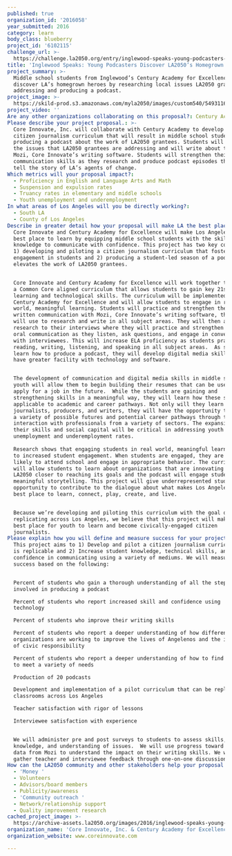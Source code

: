 ```yaml
---
published: true
organization_id: '2016058'
year_submitted: 2016
category: learn
body_class: blueberry
project_id: '6102115'
challenge_url: >-
  https://challenge.la2050.org/entry/inglewood-speaks-young-podcasters-discover-la2050s-homegrown-heroes
title: 'Inglewood Speaks: Young Podcasters Discover LA2050’s Homegrown Heroes'
project_summary: >-
  Middle school students from Inglewood’s Century Academy for Excellence will
  discover LA’s homegrown heroes by researching local issues LA2050 grantees are
  addressing and producing a podcast.
project_image: >-
  https://skild-prod.s3.amazonaws.com/myla2050/images/custom540/5493116165741-team88.jpg
project_video: ''
Are any other organizations collaborating on this proposal?: Century Academy for Excellence
Please describe your project proposal.: >-
  Core Innovate, Inc. will collaborate with Century Academy to develop and pilot
  citizen journalism curriculum that will result in middle school students
  producing a podcast about the work of LA2050 grantees. Students will research
  the issues that LA2050 grantees are addressing and will write about them using
  Mozi, Core Innovate’s writing software. Students will strengthen their
  communication skills as they research and produce podcast episodes that will
  tell the story of LA’s agents of change.
Which metrics will your proposal impact?​:
  - Proficiency in English and Language Arts and Math
  - Suspension and expulsion rates
  - Truancy rates in elementary and middle schools
  - Youth unemployment and underemployment
In what areas of Los Angeles will you be directly working?:
  - South LA
  - County of Los Angeles
Describe in greater detail how your proposal will make LA the best place.: >-
  Core Innovate and Century Academy for Excellence will make Los Angeles the
  best place to learn by equipping middle school students with the skills and
  knowledge to communicate with confidence. This project has two key components:
  1) developing and piloting a citizen journalism curriculum that fosters civic
  engagement in students and 2) producing a student-led season of a podcast that
  elevates the work of LA2050 grantees. 


  Core Innovate and Century Academy for Excellence will work together to develop
  a Common Core aligned curriculum that allows students to gain key 21st century
  learning and technological skills. The curriculum will be implemented at
  Century Academy for Excellence and will allow students to engage in real
  world, meaningful learning. Students will practice and strengthen their
  written communication with Mozi, Core Innovate’s writing software, that they
  will use to research and write in all subject areas. They will then apply this
  research to their interviews where they will practice and strengthen their
  oral communication as they listen, ask questions, and engage in conversation
  with interviewees. This will increase ELA proficiency as students practice
  reading, writing, listening, and speaking in all subject areas.  As students
  learn how to produce a podcast, they will develop digital media skills and
  have greater facility with technology and software.  


  The development of communication and digital media skills in middle school
  youth will allow them to begin building their resumes that can be used to
  apply for a job in the future.  While the students are gaining and
  strengthening skills in a meaningful way, they will learn how these skills are
  applicable to academic and career pathways. Not only will they learn how to be
  journalists, producers, and writers, they will have the opportunity to imagine
  a variety of possible futures and potential career pathways through their
  interaction with professionals from a variety of sectors. The expansion of
  their skills and social capital will be critical in addressing youth
  unemployment and underemployment rates. 
   
  Research shows that engaging students in real world, meaningful learning leads
  to increased student engagement. When students are engaged, they are more
  likely to attend school and engage in appropriate behavior. The curriculum
  will allow students to learn about organizations that are innovating to move
  LA2050 closer to reaching its goals and the podcast will engage students in
  meaningful storytelling. This project will give underrepresented students the
  opportunity to contribute to the dialogue about what makes Los Angeles the
  best place to learn, connect, play, create, and live. 


  Because we’re developing and piloting this curriculum with the goal of
  replicating across Los Angeles, we believe that this project will make LA the
  best place for youth to learn and become civically-engaged citizen
  journalists.
Please explain how you will define and measure success for your project.​: >-
  This project aims to 1) Develop and pilot a citizen journalism curriculum that
  is replicable and 2) Increase student knowledge, technical skills, and
  confidence in communicating using a variety of mediums. We will measure
  success based on the following: 


  Percent of students who gain a thorough understanding of all the steps
  involved in producing a podcast 

  Percent of students who report increased skill and confidence using
  technology 

  Percent of students who improve their writing skills 

  Percent of students who report a deeper understanding of how different
  organizations are working to improve the lives of Angelenos and the importance
  of civic responsibility

  Percent of students who report a deeper understanding of how to find resources
  to meet a variety of needs 

  Production of 20 podcasts 

  Development and implementation of a pilot curriculum that can be replicated in
  classrooms across Los Angeles

  Teacher satisfaction with rigor of lessons 

  Interviewee satisfaction with experience 


  We will administer pre and post surveys to students to assess skills,
  knowledge, and understanding of issues.  We will use progress toward mastery
  data from Mozi to understand the impact on their writing skills. We will
  gather teacher and interviewee feedback through one-on-one discussions.
How can the LA2050 community and other stakeholders help your proposal succeed?:
  - 'Money '
  - Volunteers
  - Advisors/board members
  - Publicity/awareness
  - 'Community outreach '
  - Network/relationship support
  - Quality improvement research
cached_project_image: >-
  https://archive-assets.la2050.org/images/2016/inglewood-speaks-young-podcasters-discover-la2050s-homegrown-heroes/skild-prod.s3.amazonaws.com/myla2050/images/custom540/5493116165741-team88.jpg
organization_name: 'Core Innovate, Inc. & Century Academy for Excellence'
organization_website: www.coreinnovate.com

---
```

